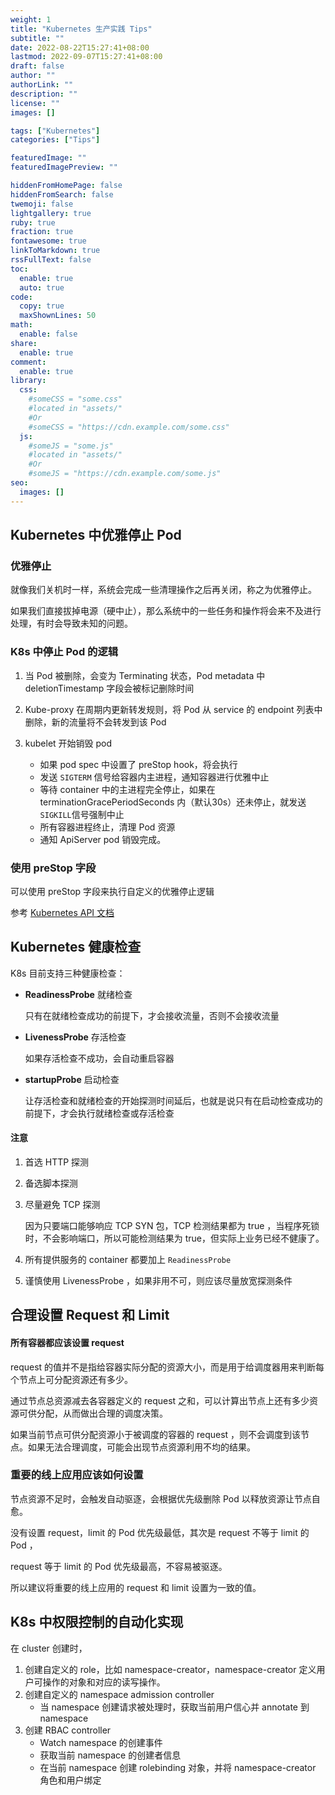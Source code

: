 ```yaml
---
weight: 1
title: "Kubernetes 生产实践 Tips"
subtitle: ""
date: 2022-08-22T15:27:41+08:00
lastmod: 2022-09-07T15:27:41+08:00
draft: false
author: ""
authorLink: ""
description: ""
license: ""
images: []

tags: ["Kubernetes"]
categories: ["Tips"]

featuredImage: ""
featuredImagePreview: ""

hiddenFromHomePage: false
hiddenFromSearch: false
twemoji: false
lightgallery: true
ruby: true
fraction: true
fontawesome: true
linkToMarkdown: true
rssFullText: false
toc:
  enable: true
  auto: true
code:
  copy: true
  maxShownLines: 50
math:
  enable: false
share:
  enable: true
comment:
  enable: true
library:
  css:
    #someCSS = "some.css"
    #located in "assets/"
    #Or
    #someCSS = "https://cdn.example.com/some.css"
  js:
    #someJS = "some.js"
    #located in "assets/"
    #Or
    #someJS = "https://cdn.example.com/some.js"
seo:
  images: []
---
```






<!--more-->

## Kubernetes 中优雅停止 Pod

### 优雅停止

就像我们关机时一样，系统会完成一些清理操作之后再关闭，称之为优雅停止。

如果我们直接拔掉电源（硬中止），那么系统中的一些任务和操作将会来不及进行处理，有时会导致未知的问题。

### K8s 中停止 Pod 的逻辑

1. 当 Pod 被删除，会变为 Terminating 状态，Pod metadata 中 deletionTimestamp 字段会被标记删除时间

2. Kube-proxy 在周期内更新转发规则，将 Pod 从 service 的 endpoint 列表中删除，新的流量将不会转发到该 Pod
3. kubelet 开始销毁 pod
   - 如果 pod spec 中设置了 preStop hook，将会执行
   - 发送 `SIGTERM` 信号给容器内主进程，通知容器进行优雅中止
   - 等待 container 中的主进程完全停止，如果在 terminationGracePeriodSeconds 内（默认30s）还未停止，就发送 `SIGKILL`信号强制中止
   - 所有容器进程终止，清理 Pod 资源
   - 通知 ApiServer pod 销毁完成。

### 使用 preStop 字段

可以使用 preStop 字段来执行自定义的优雅停止逻辑

参考 [Kubernetes API 文档](https://kubernetes.io/docs/reference/kubernetes-api/workload-resources/pod-v1/#lifecycle-1)

## Kubernetes 健康检查

K8s 目前支持三种健康检查：

- **ReadinessProbe** 就绪检查 

  只有在就绪检查成功的前提下，才会接收流量，否则不会接收流量

- **LivenessProbe** 存活检查

  如果存活检查不成功，会自动重启容器

- **startupProbe** 启动检查

  让存活检查和就绪检查的开始探测时间延后，也就是说只有在启动检查成功的前提下，才会执行就绪检查或存活检查



#### 注意

1. 首选 HTTP 探测

2. 备选脚本探测

3. 尽量避免 TCP 探测

   因为只要端口能够响应 TCP SYN 包，TCP 检测结果都为 true ，当程序死锁时，不会影响端口，所以可能检测结果为 true，但实际上业务已经不健康了。

4. 所有提供服务的 container 都要加上 `ReadinessProbe`

5. 谨慎使用 LivenessProbe ，如果非用不可，则应该尽量放宽探测条件



## 合理设置 Request 和 Limit

#### 所有容器都应该设置 request

request 的值并不是指给容器实际分配的资源大小，而是用于给调度器用来判断每个节点上可分配资源还有多少。

通过节点总资源减去各容器定义的 request 之和，可以计算出节点上还有多少资源可供分配，从而做出合理的调度决策。

如果当前节点可供分配资源小于被调度的容器的 request ，则不会调度到该节点。如果无法合理调度，可能会出现节点资源利用不均的结果。



### 重要的线上应用应该如何设置

节点资源不足时，会触发自动驱逐，会根据优先级删除 Pod 以释放资源让节点自愈。

没有设置 request，limit 的 Pod 优先级最低，其次是 request 不等于 limit 的 Pod ，

request 等于 limit 的 Pod 优先级最高，不容易被驱逐。

所以建议将重要的线上应用的 request 和 limit 设置为一致的值。





## K8s 中权限控制的自动化实现

在 cluster 创建时，

1. 创建自定义的 role，比如 namespace-creator，namespace-creator 定义用户可操作的对象和对应的读写操作。
2. 创建自定义的 namespace admission controller
   - 当 namespace 创建请求被处理时，获取当前用户信心并 annotate 到 namespace
3. 创建 RBAC controller
   - Watch namespace 的创建事件
   - 获取当前 namespace 的创建者信息
   - 在当前 namespace 创建 rolebinding 对象，并将 namespace-creator 角色和用户绑定
